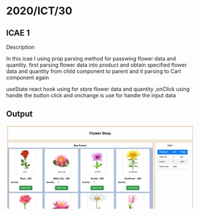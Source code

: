 <h1>2020/ICT/30</h1>
<h2>ICAE 1</h2>

<p>Description</p>
<p>In this icae I using prop parsing method for passwing flower data and quantity. first parsing flower data into product and obtain specified flower data and quantity from child component 
  to parent and it parsing to Cart component again</p>
<p>useState react hook using for store flower data and quantity ,onClick using handle the button click and onchange is use for handle the input data</p>

<h2>Output</h2>

<img src='output.png'>
